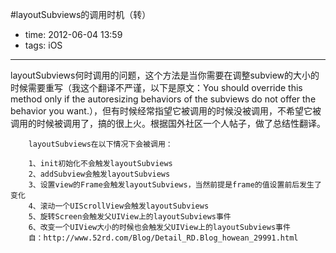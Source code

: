 #layoutSubviews的调用时机（转）

- time: 2012-06-04 13:59
- tags: iOS

---

layoutSubviews何时调用的问题，这个方法是当你需要在调整subview的大小的时候需要重写（我这个翻译不严谨，以下是原文：You should override this method only if the autoresizing behaviors of the subviews do not offer the behavior you want.），但有时候经常指望它被调用的时候没被调用，不希望它被调用的时候被调用了，搞的很上火。根据国外社区一个人帖子，做了总结性翻译。

        layoutSubviews在以下情况下会被调用：

        1、init初始化不会触发layoutSubviews
        2、addSubview会触发layoutSubviews
        3、设置view的Frame会触发layoutSubviews，当然前提是frame的值设置前后发生了变化
        4、滚动一个UIScrollView会触发layoutSubviews
        5、旋转Screen会触发父UIView上的layoutSubviews事件
        6、改变一个UIView大小的时候也会触发父UIView上的layoutSubviews事件
        自：http://www.52rd.com/Blog/Detail_RD.Blog_howean_29991.html

